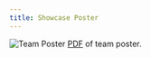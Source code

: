 ```yaml
---
title: Showcase Poster
---
```

![Team Poster](./Team202Poster.png)
[PDF](./Team202Poster.pdf) of team poster.